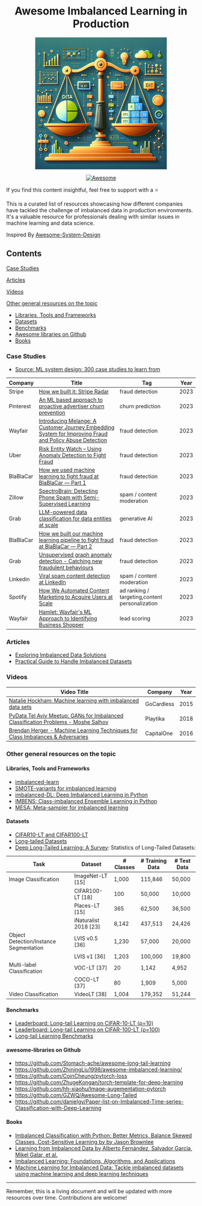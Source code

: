 <div align="center">
   <h1> Awesome Imbalanced Learning in Production</h1>
</div>

<p align="center">
  <img src="logo.png" align="center" width="350">
</p>
<p align="center">
  <a href="https://github.com/sindresorhus/awesome">
    <img alt="Awesome" src="https://cdn.rawgit.com/sindresorhus/awesome/d7305f38d29fed78fa85652e3a63e154dd8e8829/media/badge.svg" />
  </a>
</p>

If you find this content insightful, feel free to support with a ⭐

This is a curated list of resources showcasing how different companies have tackled the challenge of imbalanced data in production environments. It's a valuable resource for professionals dealing with similar issues in machine learning and data science.

Inspired By [Awesome-System-Design](https://GitHub.com/madd86/awesome-system-design)

## Contents

[Case Studies](#case-studies)

[Articles](#articles)

[Videos](#videos)

[Other general resources on the topic](#other-general-resources-on-the-topic)
- [Libraries, Tools and Frameworks](#tools-and-frameworks)
- [Datasets](#datasets)
- [Benchmarks](#benchmarks)
- [Awesome libraries on Github](#awesome-libraries-on-Github)
- [Books](#books)

### Case Studies

- [Source: ML system design: 300 case studies to learn from](https://www.evidentlyai.com/ml-system-design)
  
| Company   | Title                                                                                                            | Tag                               | Year |
|-----------|------------------------------------------------------------------------------------------------------------------|-----------------------------------|------|
| Stripe    | [How we built it: Stripe Radar](https://stripe.com/blog/how-we-built-it-stripe-radar)                             | fraud detection                   | 2023 |
| Pinterest | [An ML based approach to proactive advertiser churn prevention](https://medium.com/pinterest-engineering/an-ml-based-approach-to-proactive-advertiser-churn-prevention-3a7c0c335016) | churn prediction                  | 2023 |
| Wayfair   | [Introducing Melange: A Customer Journey Embedding System for Improving Fraud and Policy Abuse Detection](https://www.aboutwayfair.com/careers/tech-blog/introducing-melange-a-customer-journey-embedding-system-for-improving-fraud-and-scam-detection) | fraud detection                   | 2023 |
| Uber      | [Risk Entity Watch – Using Anomaly Detection to Fight Fraud](https://www.uber.com/en-IN/blog/risk-entity-watch/?uclick_id=9c4355d3-795f-4b1d-b18e-4b8b4c8ed29f) | fraud detection                   | 2023 |
| BlaBlaCar | [How we used machine learning to fight fraud at BlaBlaCar — Part 1](https://medium.com/blablacar/how-we-used-machine-learning-to-fight-fraud-at-blablacar-part-1-3b976c9dcdf6) | fraud detection                   | 2023 |
| Zillow    | [SpectroBrain: Detecting Phone Spam with Semi-Supervised Learning](https://www.zillow.com/tech/spectrobrain-detecting-phone-spam-with-semi-supervised-learning/) | spam / content moderation         | 2023 |
| Grab      | [LLM-powered data classification for data entities at scale](https://engineering.grab.com/llm-powered-data-classification) | generative AI                     | 2023 |
| BlaBlaCar | [How we built our machine learning pipeline to fight fraud at BlaBlaCar — Part 2](https://medium.com/blablacar/how-we-built-our-machine-learning-pipeline-to-fight-fraud-at-blablacar-part-2-476335f459b4) | fraud detection                   | 2023 |
| Grab      | [Unsupervised graph anomaly detection - Catching new fraudulent behaviours](https://engineering.grab.com/graph-anomaly-model) | fraud detection                   | 2023 |
| Linkedin  | [Viral spam content detection at LinkedIn](https://engineering.linkedin.com/blog/2023/viral-spam-content-detection-at-linkedin) | spam / content moderation         | 2023 |
| Spotify   | [How We Automated Content Marketing to Acquire Users at Scale](https://engineering.atspotify.com/2023/11/how-we-automated-content-marketing-to-acquire-users-at-scale/) | ad ranking / targeting,content personalization | 2023 |
| Wayfair   | [Hamlet: Wayfair's ML Approach to Identifying Business Shopper](https://www.aboutwayfair.com/careers/tech-blog/hamlet) | lead scoring                      | 2023 |


### Articles

- [Exploring Imbalanced Data Solutions](https://link-to-article)
- [Practical Guide to Handle Imbalanced Datasets](https://link-to-article)

### Videos

| Video Title | Company | Year |
|---|---|---|
| [Natalie Hockham: Machine learning with imbalanced data sets](https://www.youtube.com/watch?v=X9MZtvvQDR4) | GoCardless | 2015 |
| [PyData Tel Aviv Meetup: GANs for Imbalanced Classification Problems - Moshe Salhov](https://www.youtube.com/watch?v=jy4DVV5bFWc) | Playtika | 2018 |
| [Brendan Herger - Machine Learning Techniques for Class Imbalances & Adversaries](http://www.youtube.com/watch?v=u72FD79tsxA) | CapitalOne | 2016 |

### Other general resources on the topic

#### Libraries, Tools and Frameworks

- [imbalanced-learn](https://github.com/scikit-learn-contrib/imbalanced-learn)
- [SMOTE-variants for imbalanced learning](https://github.com/analyticalmindsltd/smote_variants)
- [imbalanced-DL: Deep Imbalanced Learning in Python](https://github.com/ntucllab/imbalanced-DL)
- [IMBENS: Class-imbalanced Ensemble Learning in Python](https://github.com/ZhiningLiu1998/imbalanced-ensemble)
- [MESA: Meta-sampler for imbalanced learning](https://github.com/ZhiningLiu1998/mesa)

#### Datasets

- [CIFAR10-LT and CIFAR100-LT](https://github.com/kaidic/LDAM-DRW/blob/master/imbalance_cifar.py)
- [Long-tailed Datasets](https://paperswithcode.com/task/long-tail-learning)
- [Deep Long-Tailed Learning: A Survey](https://arxiv.org/pdf/2110.04596.pdf): Statistics of Long-Tailed Datasets:

| Task                  | Dataset            | # Classes | # Training Data | # Test Data |
|-----------------------|--------------------|-----------|-----------------|-------------|
| Image Classification  | ImageNet-LT [15]   | 1,000     | 115,846         | 50,000      |
|                       | CIFAR100-LT [18]   | 100       | 50,000          | 10,000      |
|                       | Places-LT [15]     | 365       | 62,500          | 36,500      |
|                       | iNaturalist 2018 [23] | 8,142   | 437,513         | 24,426      |
| Object Detection/Instance Segmentation | LVIS v0.5 [36] | 1,230 | 57,000 | 20,000 |
|                       | LVIS v1 [36]       | 1,203     | 100,000         | 19,800      |
| Multi-label Classification | VOC-LT [37]   | 20        | 1,142           | 4,952       |
|                       | COCO-LT [37]       | 80        | 1,909           | 5,000       |
| Video Classification  | VideoLT [38]       | 1,004     | 179,352         | 51,244      |



#### Benchmarks
- [Leaderboard: Long-tail Learning on CIFAR-10-LT (ρ=10)](https://paperswithcode.com/sota/long-tail-learning-on-cifar-10-lt-r-10)
- [Leaderboard: Long-tail Learning on CIFAR-100-LT (ρ=100)](https://paperswithcode.com/sota/long-tail-learning-on-cifar-100-lt-r-100)
- [Long-tail Learning Benchmarks](https://paperswithcode.com/task/long-tail-learning)

#### awesome-libraries on Github

- https://github.com/Stomach-ache/awesome-long-tail-learning
- https://github.com/ZhiningLiu1998/awesome-imbalanced-learning/
- https://github.com/CoinCheung/pytorch-loss
- https://github.com/ZhugeKongan/torch-template-for-deep-learning
- https://github.com/hh-xiaohu/Image-augementation-pytorch
- https://github.com/GZWQ/Awesome-Long-Tailed
- https://github.com/danielgy/Paper-list-on-Imbalanced-Time-series-Classification-with-Deep-Learning

#### Books
- [Imbalanced Classification with Python: Better Metrics, Balance Skewed Classes, Cost-Sensitive Learning by by Jason Brownlee](https://www.amazon.com/Imbalanced-Classification-Python-Cost-Sensitive-Learning/dp/B09FP165TZ/)
- [Learning from Imbalanced Data by Alberto Fernández, Salvador García, Mikel Galar, et al. ](https://www.amazon.com/Learning-Imbalanced-Data-Alberto-Fern%C3%A1ndez-ebook/dp/B07FM9PLWN/)
- [Imbalanced Learning: Foundations, Algorithms, and Applications](https://www.amazon.com/Imbalanced-Learning-Foundations-Algorithms-Applications-ebook/dp/B00DAB28YM)
- [Machine Learning for Imbalanced Data: Tackle imbalanced datasets using machine learning and deep learning techniques](https://www.amazon.com/Machine-Learning-Imbalanced-Data-imbalanced/dp/1801070830/)

---

Remember, this is a living document and will be updated with more resources over time. Contributions are welcome!
